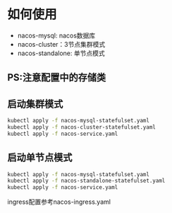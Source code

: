 # 如何使用

- nacos-mysql: nacos数据库
- nacos-cluster：3节点集群模式
- nacos-standalone: 单节点模式

## PS:注意配置中的存储类

## 启动集群模式
```bash
kubectl apply -f nacos-mysql-statefulset.yaml
kubectl apply -f nacos-cluster-statefulset.yaml
kubectl apply -f nacos-service.yaml
```

## 启动单节点模式
```bash
kubectl apply -f nacos-mysql-statefulset.yaml
kubectl apply -f nacos-standalone-statefulset.yaml
kubectl apply -f nacos-service.yaml
```

ingress配置参考nacos-ingress.yaml